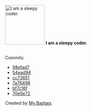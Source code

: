 <img src="https://my-badges.github.io/my-badges/sleepy-coder.png" alt="I am a sleepy coder." title="I am a sleepy coder." width="128">
<strong>I am a sleepy coder.</strong>
<br><br>

Commits:

- <a href="https://github.com/Rignchen/dgm-lexicon/commit/98efad752bbe27c5d137bd9db1263a7d770cf219">98efad7</a>
- <a href="https://github.com/Rignchen/advent-of-code/commit/54ead942bc622e9bf0b46ce862d2f853e9734185">54ead94</a>
- <a href="https://github.com/Rignchen/advent-of-code/commit/cc73651981abf82b93439689fc6fa231f0e293a9">cc73651</a>
- <a href="https://github.com/Rignchen/advent-of-code/commit/7a76498638fabca1a23a487e6ccdb9bc548d514f">7a76498</a>
- <a href="https://github.com/Rignchen/advent-of-code/commit/bf7c16fad922488e71bf46977586a450ae15dc09">bf7c16f</a>
- <a href="https://github.com/Rignchen/advent-of-code/commit/70e5e72c3daca6ea20b50f9e0e90c03cee931910">70e5e72</a>


Created by <a href="https://github.com/my-badges/my-badges">My Badges</a>